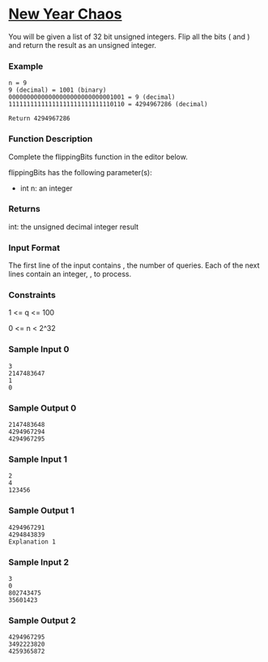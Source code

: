 # [New Year Chaos](https://www.hackerrank.com/challenges/new-year-chaos/problem)

You will be given a list of 32 bit unsigned integers. Flip all the bits ( and ) and return the result as an unsigned integer.

### Example
```
n = 9
9 (decimal) = 1001 (binary)
00000000000000000000000000001001 = 9 (decimal)
11111111111111111111111111110110 = 4294967286 (decimal)

Return 4294967286
```

### Function Description

Complete the flippingBits function in the editor below.

flippingBits has the following parameter(s):

- int n: an integer

### Returns

int: the unsigned decimal integer result

### Input Format

The first line of the input contains , the number of queries.
Each of the next  lines contain an integer, , to process.

### Constraints

1 <= q <= 100

0 <= n < 2^32

### Sample Input 0
```
3
2147483647
1
0
```

### Sample Output 0
```
2147483648
4294967294
4294967295
```

### Sample Input 1
```
2
4
123456
```

### Sample Output 1
```
4294967291
4294843839
Explanation 1
```

### Sample Input 2
```
3
0
802743475
35601423
```

### Sample Output 2
```
4294967295
3492223820
4259365872
```
